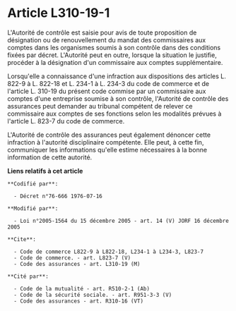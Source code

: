 # Article L310-19-1

L'Autorité de contrôle est saisie pour avis de toute proposition de désignation ou de renouvellement du mandat des
commissaires aux comptes dans les organismes soumis à son contrôle dans des conditions fixées par décret. L'Autorité peut en
outre, lorsque la situation le justifie, procéder à la désignation d'un commissaire aux comptes supplémentaire.

Lorsqu'elle a connaissance d'une infraction aux dispositions des articles L. 822-9 à L. 822-18 et L. 234-1 à L. 234-3 du code
de commerce et de l'article L. 310-19 du présent code commise par un commissaire aux comptes d'une entreprise soumise à son
contrôle, l'Autorité de contrôle des assurances peut demander au tribunal compétent de relever ce commissaire aux comptes de
ses fonctions selon les modalités prévues à l'article L. 823-7 du code de commerce.

L'Autorité de contrôle des assurances peut également dénoncer cette infraction à l'autorité disciplinaire compétente. Elle
peut, à cette fin, communiquer les informations qu'elle estime nécessaires à la bonne information de cette autorité.

**Liens relatifs à cet article**

	**Codifié par**:

	  - Décret n°76-666 1976-07-16

	**Modifié par**:

	  - Loi n°2005-1564 du 15 décembre 2005 - art. 14 (V) JORF 16 décembre 2005

	**Cite**:

	  - Code de commerce L822-9 à L822-18, L234-1 à L234-3, L823-7
	  - Code de commerce. - art. L823-7 (V)
	  - Code des assurances - art. L310-19 (M)

	**Cité par**:

	  - Code de la mutualité - art. R510-2-1 (Ab)
	  - Code de la sécurité sociale. - art. R951-3-3 (V)
	  - Code des assurances - art. R310-16 (VT)
